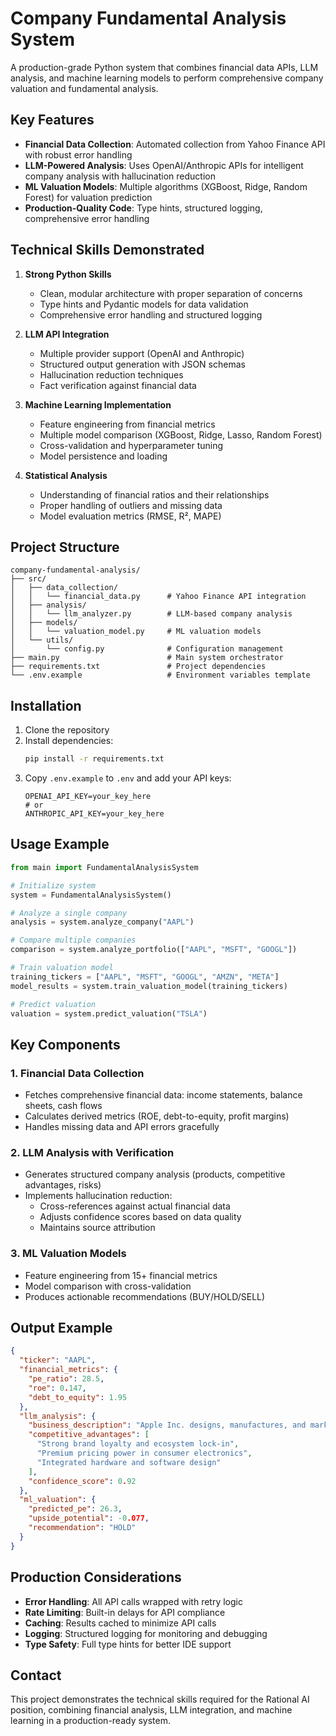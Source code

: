 # Company Fundamental Analysis System

A production-grade Python system that combines financial data APIs, LLM analysis, and machine learning models to perform comprehensive company valuation and fundamental analysis.

## Key Features

- **Financial Data Collection**: Automated collection from Yahoo Finance API with robust error handling
- **LLM-Powered Analysis**: Uses OpenAI/Anthropic APIs for intelligent company analysis with hallucination reduction
- **ML Valuation Models**: Multiple algorithms (XGBoost, Ridge, Random Forest) for valuation prediction
- **Production-Quality Code**: Type hints, structured logging, comprehensive error handling

## Technical Skills Demonstrated

1. **Strong Python Skills**
   - Clean, modular architecture with proper separation of concerns
   - Type hints and Pydantic models for data validation
   - Comprehensive error handling and structured logging

2. **LLM API Integration**
   - Multiple provider support (OpenAI and Anthropic)
   - Structured output generation with JSON schemas
   - Hallucination reduction techniques
   - Fact verification against financial data

3. **Machine Learning Implementation**
   - Feature engineering from financial metrics
   - Multiple model comparison (XGBoost, Ridge, Lasso, Random Forest)
   - Cross-validation and hyperparameter tuning
   - Model persistence and loading

4. **Statistical Analysis**
   - Understanding of financial ratios and their relationships
   - Proper handling of outliers and missing data
   - Model evaluation metrics (RMSE, R², MAPE)

## Project Structure

```
company-fundamental-analysis/
├── src/
│   ├── data_collection/
│   │   └── financial_data.py      # Yahoo Finance API integration
│   ├── analysis/
│   │   └── llm_analyzer.py        # LLM-based company analysis
│   ├── models/
│   │   └── valuation_model.py     # ML valuation models
│   └── utils/
│       └── config.py              # Configuration management
├── main.py                        # Main system orchestrator
├── requirements.txt               # Project dependencies
└── .env.example                   # Environment variables template
```

## Installation

1. Clone the repository
2. Install dependencies:
   ```bash
   pip install -r requirements.txt
   ```
3. Copy `.env.example` to `.env` and add your API keys:
   ```
   OPENAI_API_KEY=your_key_here
   # or
   ANTHROPIC_API_KEY=your_key_here
   ```

## Usage Example

```python
from main import FundamentalAnalysisSystem

# Initialize system
system = FundamentalAnalysisSystem()

# Analyze a single company
analysis = system.analyze_company("AAPL")

# Compare multiple companies
comparison = system.analyze_portfolio(["AAPL", "MSFT", "GOOGL"])

# Train valuation model
training_tickers = ["AAPL", "MSFT", "GOOGL", "AMZN", "META"]
model_results = system.train_valuation_model(training_tickers)

# Predict valuation
valuation = system.predict_valuation("TSLA")
```

## Key Components

### 1. Financial Data Collection
- Fetches comprehensive financial data: income statements, balance sheets, cash flows
- Calculates derived metrics (ROE, debt-to-equity, profit margins)
- Handles missing data and API errors gracefully

### 2. LLM Analysis with Verification
- Generates structured company analysis (products, competitive advantages, risks)
- Implements hallucination reduction:
  - Cross-references against actual financial data
  - Adjusts confidence scores based on data quality
  - Maintains source attribution

### 3. ML Valuation Models
- Feature engineering from 15+ financial metrics
- Model comparison with cross-validation
- Produces actionable recommendations (BUY/HOLD/SELL)

## Output Example

```json
{
  "ticker": "AAPL",
  "financial_metrics": {
    "pe_ratio": 28.5,
    "roe": 0.147,
    "debt_to_equity": 1.95
  },
  "llm_analysis": {
    "business_description": "Apple Inc. designs, manufactures, and markets smartphones, tablets, personal computers, and wearables globally",
    "competitive_advantages": [
      "Strong brand loyalty and ecosystem lock-in",
      "Premium pricing power in consumer electronics",
      "Integrated hardware and software design"
    ],
    "confidence_score": 0.92
  },
  "ml_valuation": {
    "predicted_pe": 26.3,
    "upside_potential": -0.077,
    "recommendation": "HOLD"
  }
}
```

## Production Considerations

- **Error Handling**: All API calls wrapped with retry logic
- **Rate Limiting**: Built-in delays for API compliance  
- **Caching**: Results cached to minimize API calls
- **Logging**: Structured logging for monitoring and debugging
- **Type Safety**: Full type hints for better IDE support

## Contact

This project demonstrates the technical skills required for the Rational AI position, combining financial analysis, LLM integration, and machine learning in a production-ready system.
